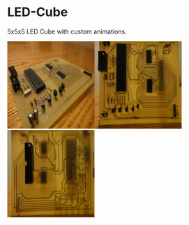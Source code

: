 # LED-Cube
5x5x5 LED Cube with custom animations.

<div style = "float:left;">
<img src = "Images/DSC03021.JPG" width = "200" height = "200">
</div>
<div style = "float:left;">
<img src = "Images/DSC03022.JPG" width = "200" height = "200">
</div>
<img src = "Images/DSC03023.JPG" width = "200" height = "200">
